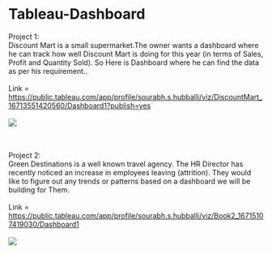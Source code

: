 # Tableau-Dashboard

Project 1: <br>
Discount Mart is a small supermarket.The owner wants a dashboard where he can track how well Discount Mart is doing for this year (in terms of Sales, Profit and Quantity Sold). So Here is Dashboard where he can find the data as per his requirement.. <br> <br>
Link = https://public.tableau.com/app/profile/sourabh.s.hubballi/viz/DiscountMart_16713551420560/Dashboard1?publish=yes  <br> <br>
<img src='https://user-images.githubusercontent.com/102786084/208587773-593747a4-d3d6-4a79-81fa-2f1e144ed586.png'>

 <br> <br>
Project 2:  <br>
Green Destinations is a well known travel agency. The HR Director has recently noticed an increase in employees leaving (attrition). They would like to figure out any trends or patterns based on a dashboard we will be building for Them. <br> <br>
Link = https://public.tableau.com/app/profile/sourabh.s.hubballi/viz/Book2_16715107419030/Dashboard1  <br> <br>
<img src= "https://user-images.githubusercontent.com/102786084/208587609-3e8457ab-5642-4e6a-9b61-f11a74a81829.png">

